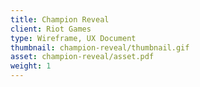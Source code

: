 ```yaml
---
title: Champion Reveal
client: Riot Games
type: Wireframe, UX Document
thumbnail: champion-reveal/thumbnail.gif
asset: champion-reveal/asset.pdf
weight: 1
---
```

